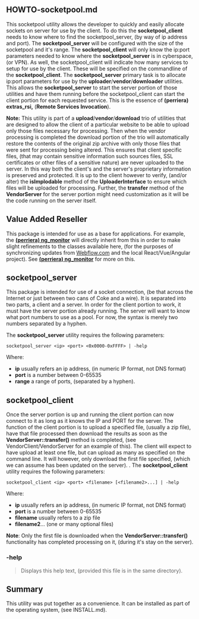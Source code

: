 
## HOWTO-socketpool.md
This socketpool utility allows the developer to quickly and easily allocate sockets on server for use by the client. To do this the **socketpool_client** needs to know where to find the socketpool_server, (by way of ip address and port). The **socketpool_server** will be configured with the size of the socketpool and it's range. The **socketpool_client** will only know the ip:port parameters needed to know where the **socketpool_server** is in cyberspace, (or VPN). As well, the socketpool_client will indicate how many services to setup for use by the client. These will be specified on the commandline of the **socketpool_client**. The **socketpool_server** primary task is to allocate ip:port parameters for use by the **uploader**/**vendor**/**downloader** utilities. This allows the **socketpool_server** to start the server portion of those utilities and have them running before the socketpool_client can start the client portion for each requested service. This is the essence of **(perriera) extras_rsi,** (**Remote Services Invocation**).

**Note:** This utility is part of a **upload**/**vendor**/**download** trio of utilities that are designed to allow the client of a particular website to be able to upload only those files necessary for processing. Then when the vendor processing is completed the download portion of the trio will automatically restore the contents of the original zip archive with only those files that were sent for processing being altered. This ensures that client specific files, (that may contain sensitive information such sources files, SSL certificates or other files of a sensitive nature) are never uploaded to the server. In this way both the client's and the server's proprietary information is preserved and protected. It is up to the client however to verify, (and/or alter) the **isImplodable** method of the **UploaderInterface** to ensure which files will be uploaded for processing. Further, the **transfer** method of the **VendorServer** for the server portion might need customization as it will be the code running on the server itself. 

## Value Added Reseller
This package is intended for use as a base for applications. For example, the **[(perriera) ng_monitor](https://github.com/perriera/ng_monitor)** will directly inherit from this in order to make slight refinements to the classes available here, (for the purposes of synchronizing updates from [Webflow.com](https://webflow.com/ ) and the local React/Vue/Angular project). See **[(perriera) ng_monitor](https://github.com/perriera/ng_monitor)** for more on this.

## socketpool_server
This package is intended for use of a socket connection, (be that across the Internet or just between two cans of Coke and a wire). It is separated into two parts, a client and a server. In order for the client portion to work, it must have the server portion already running. The server will want to know what port numbers to use as a pool. For now, the syntax is merely two numbers separated by a hyphen. 

The **socketpool_server** utility requires the following parameters:

	socketpool_server <ip> <port> <0x0000-0xFFFF> | -help

Where:

 - **ip** usually refers an ip address, (in numeric IP format, not DNS format)
 - **port** is a number between 0-65535
 - **range** a range of ports, (separated by a hyphen).

## socketpool_client
Once the server portion is up and running the client portion can now connect to it as long as it knows the IP and PORT for the server. The function of the client portion is to upload a specified file, (usually a zip file), have that file processed then download the results as soon as the **VendorServer::transfer()** method is completed, (see VendorClient/VendorServer for an example of this). The client will expect to have upload at least one file, but can upload as many as specified on the command line. It will however, only download the first file specified, (which we can assume has been updated on the server).
. 
The **socketpool_client** utility requires the following parameters:

	socketpool_client <ip> <port> <filename> [<filename2>...] | -help

Where:

 - **ip** usually refers an ip address, (in numeric IP format, not DNS format)
 - **port** is a number between 0-65535
 - **filename** usually refers to a zip file
 - **filename2**... (one or many optional files)

**Note**: Only the first file is downloaded when the **VendorServer::transfer()** functionality has completed processing on it, (during it's stay on the server). 



### -help
> Displays this help text, (provided this file is in the same directory).

## Summary
This utility was put together as a convenience. It can be installed as part of the operating system, (see INSTALL.md).


 

